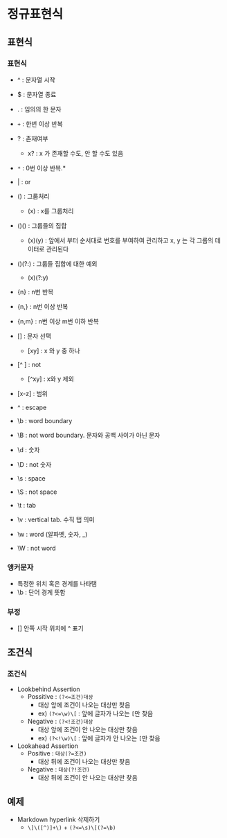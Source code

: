 # 정규표현식



## 표현식



### 표현식

- ^ : 문자열 시작
- $ : 문자열 종료
- . : 임의의 한 문자
- `+` : 한번 이상 반복
- ? : 존재여부
  - x? : x 가 존재할 수도, 안 할 수도 있음
- `*` : 0번 이상 반복.*
- | : or
- () : 그룹처리
  - (x) : x를 그룹처리
- ()() : 그룹들의 집합
  - (x)(y) : 앞에서 부터 순서대로 번호를 부여하여 관리하고 x, y 는 각 그룹의 데이터로 관리된다
- ()(?:) : 그룹들 집합에 대한 예외
  - (x)(?:y)
- {n} : n번 반복
- {n,} : n번 이상 반복
- {n,m} : n번 이상 m번 이하 반복

- [] : 문자 선택
  - [xy] : x 와 y 중 하나
- [^ ] : not
  - [^xy] : x와 y 제외
- [x-z] : 범위
- \^ : escape
- \b : word boundary
- \B : not word boundary. 문자와 공백 사이가 아닌 문자
- \d : 숫자
- \D : not 숫자

- \s : space
- \S : not space
- \t : tab
- \v : vertical tab. 수직 탭 의미
- \w : word (알파벳, 숫자, _)
- \W : not word



### 앵커문자

- 특정한 위치 혹은 경계를 나타탬
- \b : 단어 경계 뜻함



### 부정

- [] 안쪽 시작 위치에 ^ 표기



## 조건식



### 조건식

- Lookbehind Assertion
  - Possitive : `(?<=조건)대상`
    - 대상 앞에 조건이 나오는 대상만 찾음
    - ex) `(?<=\w)\[` : 앞에 글자가 나오는 `[`만 찾음
  - Negative : `(?<!조건)대상`
    - 대상 앞에 조건이 안 나오는 대상만 찾음
    - ex) `(?<!\w)\[` : 앞에 글자가 안 나오는 `[`만 찾음
- Lookahead Assertion
  - Positive   : `대상(?=조건)`
    - 대상 뒤에 조건이 나오는 대상만 찾음
  - Negative : `대상(?!조건)`
    - 대상 뒤에 조건이 안 나오는 대상만 찾음





## 예제

- Markdown hyperlink 삭제하기
  - `\]\([^)]+\)`  + `(?<=\s)\[(?=\b)`

